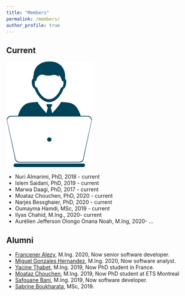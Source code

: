 ```yaml
---
title: "Members"
permalink: /members/
author_profile: true
---
```


## Current

![Nuri Almarimi](images/member.png)

  - Nuri Almarimi, PhD, 2018 - current
  - Islem Saidani, PhD, 2019 - current
  - Marwa Daagi, PhD, 2017 - current
  - Moataz Chouchen, PhD, 2020 - current
  - Narjes Bessghaier, PhD, 2020 - current
  - Oumayma Hamdi, MSc, 2019 - current
  - Ilyas Chahid, M.Ing., 2020- current
  - Aurélien Jefferson Olongo Onana Noah, M.Ing, 2020- ...


## Alumni
 - [Francener Alezy](https://github.com/alezyy), M.Ing. 2020, Now senior software developer.
 - [Miguel Gonzales Hernandez](https://www.linkedin.com/in/miguel-gonzales-805801131/), M.Ing. 2020, Now software analyst.
 - [Yacine Thabet](https://www.linkedin.com/in/yacine-thabet/?originalSubdomain=ca), M.Ing. 2019, Now PhD student in France.
 - [Moataz Chouchen](https://www.linkedin.com/in/moataz-chouchen/), M.Ing. 2019, Now PhD student at ETS Montreal
 - [Safouane Bani](https://ca.linkedin.com/in/safouen-bani-1a1665106), M.Ing. 2019, Now software developer.
 - [Sabrine Boukharata](https://www.linkedin.com/in/sabrine-boukharata-aa452396/?originalSubdomain=tn), MSc, 2019. 
  



